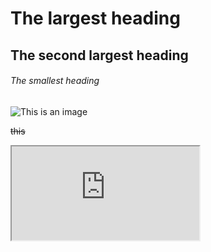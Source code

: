 # The largest heading
## The second largest heading
###### The smallest heading

![This is an image](https://myoctocat.com/assets/images/base-octocat.svg)

~~this~~
<iframe src="https://www.google.com/ncr"></iframe>
